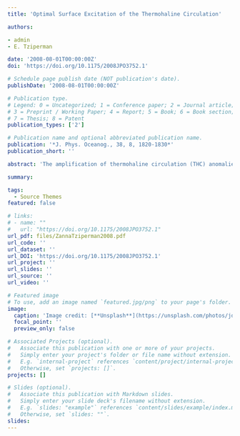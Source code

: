 ```yaml
---
title: 'Optimal Surface Excitation of the Thermohaline Circulation'

authors:

- admin
- E. Tziperman

date: '2008-08-01T00:00:00Z'
doi: 'https://doi.org/10.1175/2008JPO3752.1'

# Schedule page publish date (NOT publication's date).
publishDate: '2008-08-01T00:00:00Z'

# Publication type.
# Legend: 0 = Uncategorized; 1 = Conference paper; 2 = Journal article;
# 3 = Preprint / Working Paper; 4 = Report; 5 = Book; 6 = Book section;
# 7 = Thesis; 8 = Patent
publication_types: ['2']

# Publication name and optional abbreviated publication name.
publication: '*J. Phys. Oceanog., 38, 8, 1820-1830*'
publication_short: ''

abstract: 'The amplification of thermohaline circulation (THC) anomalies resulting from heat and freshwater forcing at the ocean surface is investigated in a zonally averaged coupled ocean–atmosphere model. Optimal initial conditions of surface temperature and salinity leading to the largest THC growth are computed, and so are the structures of stochastic surface temperature and salinity forcing that excite maximum THC variance (stochastic optimals). When the THC amplitude is defined as its sum of squares (equivalent to using the standard L2 norm), the nonnormal linearized dynamics lead to an amplification with a time scale on the order of 100 yr. The optimal initial conditions have a vanishing THC anomaly, and the complex amplification mechanism involves the advection of both temperature and salinity anomalies by the mean flow and of the mean temperature and salinity by the anomaly flow. The L2 characterization of THC anomalies leads to physically interesting results, yet to a mathematically singular problem. A novel alternative characterizing the THC amplitude by its maximum value, as often done in general circulation model studies, is therefore introduced. This complementary method is shown to be equivalent to using the L-infinity norm, and the needed mathematical approach is developed and applied to the THC problem. Under this norm, an amplification occurs within 10 yr explained by the classic salinity advective feedback mechanism. The analysis of the stochastic optimals shows that the character of the THC variability may be very sensitive to the spatial pattern of the surface forcing. In particular, a maximum THC variance and long-time-scale variability are excited by a basin-scale surface forcing pattern, while a significantly higher frequency and to some extent a weaker variability are induced by a smooth and large-scale, yet mostly concentrated in polar areas, surface forcing pattern. Overall, the results suggest that a large THC variability can be efficiently excited by atmospheric surface forcing, and the simple model used here makes several predictions that would be interesting to test using more complex models.'

summary: 

tags:
  - Source Themes
featured: false

# links:
# - name: ""
#   url: "https://doi.org/10.1175/2008JPO3752.1"
url_pdf: files/ZannaTziperman2008.pdf
url_code: ''
url_dataset: ''
url_DOI: 'https://doi.org/10.1175/2008JPO3752.1'
url_project: ''
url_slides: ''
url_source: ''
url_video: ''

# Featured image
# To use, add an image named `featured.jpg/png` to your page's folder.
image:
  caption: 'Image credit: [**Unsplash**](https://unsplash.com/photos/jdD8gXaTZsc)'
  focal_point: ''
  preview_only: false

# Associated Projects (optional).
#   Associate this publication with one or more of your projects.
#   Simply enter your project's folder or file name without extension.
#   E.g. `internal-project` references `content/project/internal-project/index.md`.
#   Otherwise, set `projects: []`.
projects: []

# Slides (optional).
#   Associate this publication with Markdown slides.
#   Simply enter your slide deck's filename without extension.
#   E.g. `slides: "example"` references `content/slides/example/index.md`.
#   Otherwise, set `slides: ""`.
slides:
---
```


